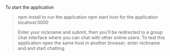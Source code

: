 To start the application 
>npm install
to run the application
>npm start
host for the application
locahost:5000

>Enter your nickname and submit, then you'll be redirected to a group chat interface where you can chat with other online users.
>To test this application open the same host in another browser, enter nickname and and start chatting.
